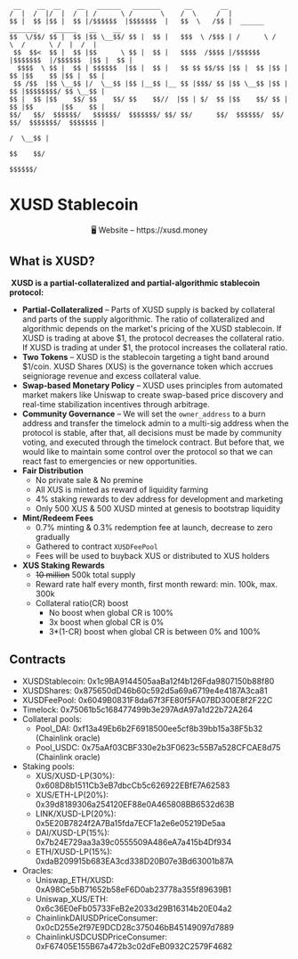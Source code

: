 ```
 __    __  __    __   ______   _______      __       __                                         
/  |  /  |/  |  /  | /      \ /       \    /  \     /  |                                        
$$ |  $$ |$$ |  $$ |/$$$$$$  |$$$$$$$  |   $$  \   /$$ |  ______   _______    ______   __    __ 
$$  \/$$/ $$ |  $$ |$$ \__$$/ $$ |  $$ |   $$$  \ /$$$ | /      \ /       \  /      \ /  |  /  |
 $$  $$<  $$ |  $$ |$$      \ $$ |  $$ |   $$$$  /$$$$ |/$$$$$$  |$$$$$$$  |/$$$$$$  |$$ |  $$ |
  $$$$  \ $$ |  $$ | $$$$$$  |$$ |  $$ |   $$ $$ $$/$$ |$$ |  $$ |$$ |  $$ |$$    $$ |$$ |  $$ |
 $$ /$$  |$$ \__$$ |/  \__$$ |$$ |__$$ |__ $$ |$$$/ $$ |$$ \__$$ |$$ |  $$ |$$$$$$$$/ $$ \__$$ |
$$ |  $$ |$$    $$/ $$    $$/ $$    $$//  |$$ | $/  $$ |$$    $$/ $$ |  $$ |$$       |$$    $$ |
$$/   $$/  $$$$$$/   $$$$$$/  $$$$$$$/ $$/ $$/      $$/  $$$$$$/  $$/   $$/  $$$$$$$/  $$$$$$$ |
                                                                                      /  \__$$ |
                                                                                      $$    $$/ 
                                                                                       $$$$$$/  
```





# XUSD Stablecoin

<p align="center">
🖥 Website – https://xusd.money
</p>


## What is XUSD?
<b> XUSD is a partial-collateralized and partial-algorithmic stablecoin protocol: </b>

  * <b>Partial-Collateralized</b> – Parts of XUSD supply is backed by collateral and parts of the supply algorithmic. The ratio of collateralized and algorithmic depends on the market's pricing of the XUSD stablecoin. If XUSD is trading at above $1, the protocol decreases the collateral ratio. If XUSD is trading at under $1, the protocol increases the collateral ratio. 
  * <b>Two Tokens</b> – XUSD is the stablecoin targeting a tight band around $1/coin. XUSD Shares (XUS) is the governance token which accrues seigniorage revenue and excess collateral value.
  * <b>Swap-based Monetary Policy</b> – XUSD uses principles from automated market makers like Uniswap to create swap-based price discovery and real-time stabilization incentives through arbitrage.
  * <b>Community Governance</b> – We will set the `owner_address` to a burn address and transfer the timelock admin to a multi-sig address when the protocol is stable, after that, all decisions must be made by community voting, and executed through the timelock contract. But before that, we would like to maintain some control over the protocol so that we can react fast to emergencies or new opportunities.
  * <b>Fair Distribution</b> 
      * No private sale & No premine
      * All XUS is minted as reward of liquidity farming
      * 4% staking rewards to dev address for development and marketing
      * Only 500 XUS & 500 XUSD minted at genesis to bootstrap liquidity
  * <b>Mint/Redeem Fees</b> 
      * 0.7% minting & 0.3% redemption fee at launch, decrease to zero gradually
      * Gathered to contract `XUSDFeePool`
      * Fees will be used to buyback XUS or distributed to XUS holders
  * <b>XUS Staking Rewards</b> 
      * ~~10 million~~ 500k total supply
      * Reward rate half every month, first month reward: min. 100k, max. 300k
      * Collateral ratio(CR) boost
          * No boost when global CR is 100%
          * 3x boost when global CR is 0%
          * 3*(1-CR) boost when global CR is between 0% and 100%

## Contracts

* XUSDStablecoin: 0x1c9BA9144505aaBa12f4b126Fda9807150b88f80
* XUSDShares: 0x875650dD46b60c592d5a69a6719e4e4187A3ca81
* XUSDFeePool: 0x6049B0831F8da67f3FE80f5FA07BD300E8f2F22C
* Timelock: 0x75061b5c168477499b3e297AdA97a1d22b72A264
* Collateral pools:
  * Pool_DAI: 0xf13a49Eb6b2F6918500ee5cf8b39bb15a38F5b32 (Chainlink oracle)
  * Pool_USDC: 0x75aAf03CBF330e2b3F0623c55B7a528CFCAE8d75 (Chainlink oracle)
* Staking pools:
  * XUS/XUSD-LP(30%): 0x608D8b1511Cb3eB7dbcCb5c626922EBfE7A62583
  * XUS/ETH-LP(20%): 0x39d8189306a254120EF88e0A465808BB6532d63B
  * LINK/XUSD-LP(20%): 0x5E20B7824f2A7Ba15fda7ECF1a2e6e05219De5aa
  * DAI/XUSD-LP(15%): 0x7b24E729aa3a39c0555509A486eA7a415b4Df934
  * ETH/XUSD-LP(15%): 0xdaB209915b683EA3cd338D20B07e3Bd63001b87A
* Oracles:
  * Uniswap_ETH/XUSD: 0xA98Ce5bB71652b58eF6D0ab23778a355f89639B1
  * Uniswap_XUS/ETH: 0x6c36E0eFb05733FeB2e2033d29B16314b20E04a2
  * ChainlinkDAIUSDPriceConsumer: 0x0cD255e2f97E9DCD28c375046bB45149097d7889
  * ChainlinkUSDCUSDPriceConsumer: 0xF67405E155B67a472b3c02dFeB0932C2579F4682